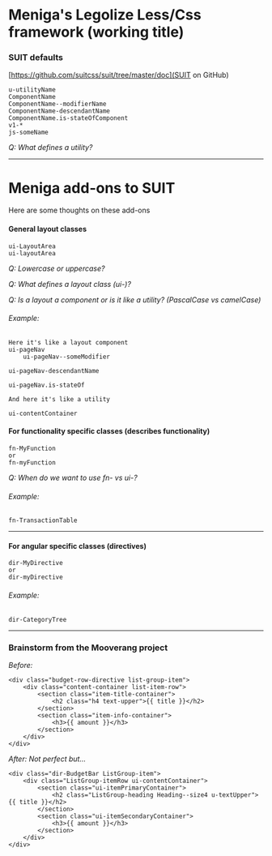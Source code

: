 # Meniga's Legolize Less/Css framework (working title)

### SUIT defaults
[https://github.com/suitcss/suit/tree/master/doc](SUIT on GitHub)

	u-utilityName
	ComponentName
	ComponentName--modifierName
	ComponentName-descendantName
	ComponentName.is-stateOfComponent
	v1-*
	js-someName
		
_Q: What defines a utility?_

---

# Meniga add-ons to SUIT

Here are some thoughts on these add-ons

#### General layout classes
	ui-LayoutArea
	ui-layoutArea

_Q: Lowercase or uppercase?_

_Q: What defines a layout class (ui-)?_

_Q: Is a layout a component or is it like a utility? (PascalCase vs camelCase)_

###### Example:

	Here it's like a layout component
	ui-pageNav
		ui-pageNav--someModifier

	ui-pageNav-descendantName

	ui-pageNav.is-stateOf

	And here it's like a utility

	ui-contentContainer


#### For functionality specific classes (describes functionality)

	fn-MyFunction
	or
	fn-myFunction

_Q: When do we want to use fn- vs ui-?_

###### Example:

	fn-TransactionTable

---

#### For angular specific classes (directives)

	dir-MyDirective
	or
	dir-myDirective

###### Example:

	dir-CategoryTree

---

### Brainstorm from the Mooverang project

_Before:_

	<div class="budget-row-directive list-group-item">
    	<div class="content-container list-item-row">
        	<section class="item-title-container">
            	<h2 class="h4 text-upper">{{ title }}</h2>
    	    </section>
        	<section class="item-info-container">
            	<h3>{{ amount }}</h3>
	        </section>
    	</div>
	</div>




_After: Not perfect but..._

	<div class="dir-BudgetBar ListGroup-item">
    	<div class="ListGroup-itemRow ui-contentContainer">
        	<section class="ui-itemPrimaryContainer">
            	<h2 class="ListGroup-heading Heading--size4 u-textUpper">{{ title }}</h2>
	        </section>
    	    <section class="ui-itemSecondaryContainer">
        	    <h3>{{ amount }}</h3>
	        </section>
    	</div>
	</div>

